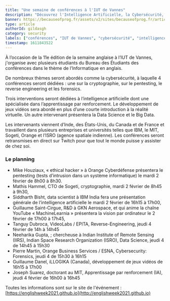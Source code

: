 ```yaml
---
title: "Une semaine de conférences à l'IUT de Vannes"
description: "Découvrez l'Intelligence Artificielle, la Cybersécurité, le Développement de Jeux Vidéos et la Data Science du 2 au 4 février 2021, dans 9 conférences en anglais et en ligne"
banner: https://becauseofprog.fr/assets/v2/sites/becauseofprog.fr/articles/english-week-2021-iutvannes.png
type: article
authorId: gildasgh
category: security
labels: ["conférences", "IUT de Vannes", "cybersécurité", "intelligence artificielle", "data science"]
timestamp: 1611843522
---
```


À l’occasion de la 11e édition de la semaine anglaise à l’IUT de Vannes, j'organise avec plusieurs étudiants du Bureau des Étudiants des conférences dans le thème de l’Informatique en anglais. 

De nombreux thèmes seront abordés comme la cybersécurité, à laquelle 4 conférences seront dédiées : une sur la cryptographie, sur le pentesting, le reverse engineering et les forensics.

Trois interventions seront dédiées à l’intelligence artificielle dont une spécialisée dans l’apprentissage par renforcement. Le développement de jeux vidéos sera abordé en plus d’une courte introduction à la réalité virtuelle. Un autre intervenant présentera la Data Science et le Big Data.

Les intervenants viennent d’Inde, des États-Unis, du Canada et de France et travaillent dans plusieurs entreprises et universités telles que IBM, le MIT, Sogeti, Orange et l’ISRO (agence spatiale indienne). Les conférences seront retransmises en direct sur Twitch pour que tout le monde puisse y assister de chez soi.

### Le planning

* Mike Houziaux, « ethical hacker » à Orange Cyberdéfense présentera le pentesting (tests d’intrusion dans un système informatique) le mardi 2 février de 8h00 à 8h30.
* Mathis Hammel, CTO de Sogeti, cryptographie, mardi 2 février de 8h45 à 9h30,
* Siddharth Bisht, data scientist à IBM India fera une présentation générale de l’intelligence artificielle le mardi 2 février de 16h15 à 17h00,
* Guillaume Saint-Cirgue, R&D à GKN Aerospace, et qui anime la chaîne YouTube « MachineLearnia » présentera la vision par ordinateur le 2 février de 17h00 à 17h45,
* Tanguy Dubroca, VideoLabs / EPITA, Reverse-Engineering, jeudi 4 février de 14h à 14h45
* Neeharika Gupta, ; chercheuse à Indian Institute of Remote Sensing (IIRS), Indian Space Research Organization (ISRO), Data Science, jeudi 4 de 14h45 à 15h30
* Pierre Martin, Orange Business Services / ESNA, Cybersecurity: Forensics, jeudi 4 de 15h30 à 16h15
* Guillaume Danel, iLLOGIKA (Canada), développement de jeux vidéos de 16h15 à 17h00
* Joseph Suarez, doctorant au MIT, Apprentissage par renforcement (IA), jeudi 4 février de 16h00 à 16h45

Toutes les informations sont sur le site de l'événement :
[https://englishweek2021.github.io](http://englishweek2021.github.io)
